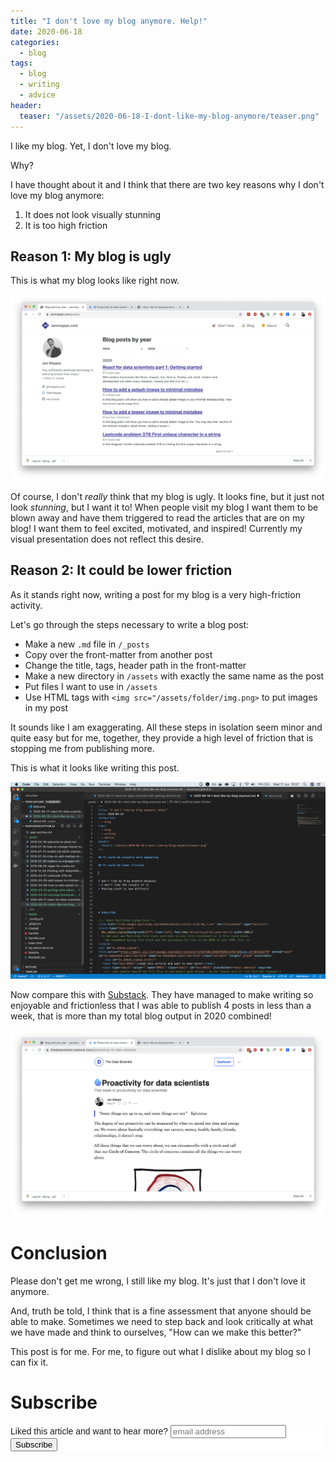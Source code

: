 ```yaml
---
title: "I don't love my blog anymore. Help!" 
date: 2020-06-18
categories:
  - blog
tags:
  - blog
  - writing
  - advice
header:
  teaser: "/assets/2020-06-18-I-dont-like-my-blog-anymore/teaser.png" 
---
```


I like my blog. Yet, I don't love my blog.

Why? 

I have thought about it and I think that there are two key reasons why I
don't love my blog anymore: 

1. It does not look visually stunning
2. It is too high friction

## Reason 1: My blog is ugly

This is what my blog looks like right now.

<img src="/assets/2020-06-18-I-dont-like-my-blog-anymore/img1.png">

Of course, I don't *really* think that my blog is ugly. It looks fine, but it
just not look *stunning*, but I want it to! When people visit my blog I want
them to be blown away and have them triggered to read the articles that are
on my blog! I want them to feel excited, motivated, and inspired! Currently
my visual presentation does not reflect this desire.

## Reason 2: It could be lower friction

As it stands right now, writing a post for my blog is a very high-friction activity. 

Let's go through the steps necessary to write a blog post: 

* Make a new `.md` file in `/_posts`
* Copy over the front-matter from another post
* Change the title, tags, header path in the front-matter
* Make a new directory in `/assets` with exactly the same name as the post
* Put files I want to use in `/assets`
* Use HTML tags with `<img src="/assets/folder/img.png>` to put images in my post

It sounds like I am exaggerating. All these steps in isolation seem minor and
quite easy but for me, together, they provide a high level of friction that
is stopping me from publishing more.

This is what it looks like writing this post. 

<img src="/assets/2020-06-18-I-dont-like-my-blog-anymore/img2.png">

Now compare this with [Substack](https://substack.com/). They have managed to
make writing so enjoyable and frictionless that I was able to publish 4 posts
in less than a week, that is more than my total blog output in 2020 combined!

<img src="/assets/2020-06-18-I-dont-like-my-blog-anymore/img3.png">

# Conclusion

Please don't get me wrong, I still like my blog. It's just that I don't love
it anymore.

And, truth be told, I think that is a fine assessment that anyone should be
able to make. Sometimes we need to step back and look critically at what we
have made and think to ourselves, "How can we make this better?"

This post is for me. For me, to figure out what I dislike about my blog so I
can fix it. 

# Subscribe

<!-- Begin Mailchimp Signup Form -->
<link href="//cdn-images.mailchimp.com/embedcode/horizontal-slim-10_7.css" rel="stylesheet" type="text/css">
<style type="text/css">
  #mc_embed_signup{background:#fff; clear:left; font:14px Helvetica,Arial,sans-serif; width:100%;}
  /* Add your own Mailchimp form style overrides in your site stylesheet or in this style block.
     We recommend moving this block and the preceding CSS link to the HEAD of your HTML file. */
</style>
<div id="mc_embed_signup">
<form action="https://gmail.us3.list-manage.com/subscribe/post?u=92fe86c389878585bc87837e8&amp;id=50543deff9" method="post" id="mc-embedded-subscribe-form" name="mc-embedded-subscribe-form" class="validate" target="_blank" novalidate>
    <div id="mc_embed_signup_scroll">
  <label for="mce-EMAIL">Liked this article and want to hear more?</label>
  <input type="email" value="" name="EMAIL" class="email" id="mce-EMAIL" placeholder="email address" required>
    <!-- real people should not fill this in and expect good things - do not remove this or risk form bot signups-->
    <div style="position: absolute; left: -5000px;" aria-hidden="true"><input type="text" name="b_92fe86c389878585bc87837e8_50543deff9" tabindex="-1" value=""></div>
    <div class="clear"><input type="submit" value="Subscribe" name="subscribe" id="mc-embedded-subscribe" class="button"></div>
    </div>
</form>
</div>
<!--End mc_embed_signup-->
